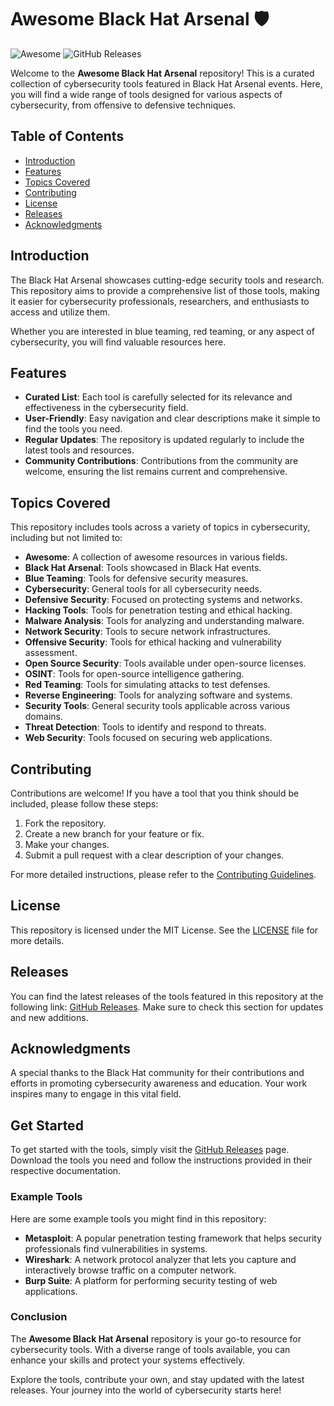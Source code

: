 # Awesome Black Hat Arsenal 🛡️

![Awesome](https://img.shields.io/badge/Awesome-Collection-brightgreen)
![GitHub Releases](https://img.shields.io/github/release/proudkepri/awesome-blackhat-arsenal.svg)

Welcome to the **Awesome Black Hat Arsenal** repository! This is a curated collection of cybersecurity tools featured in Black Hat Arsenal events. Here, you will find a wide range of tools designed for various aspects of cybersecurity, from offensive to defensive techniques.

## Table of Contents

- [Introduction](#introduction)
- [Features](#features)
- [Topics Covered](#topics-covered)
- [Contributing](#contributing)
- [License](#license)
- [Releases](#releases)
- [Acknowledgments](#acknowledgments)

## Introduction

The Black Hat Arsenal showcases cutting-edge security tools and research. This repository aims to provide a comprehensive list of those tools, making it easier for cybersecurity professionals, researchers, and enthusiasts to access and utilize them. 

Whether you are interested in blue teaming, red teaming, or any aspect of cybersecurity, you will find valuable resources here. 

## Features

- **Curated List**: Each tool is carefully selected for its relevance and effectiveness in the cybersecurity field.
- **User-Friendly**: Easy navigation and clear descriptions make it simple to find the tools you need.
- **Regular Updates**: The repository is updated regularly to include the latest tools and resources.
- **Community Contributions**: Contributions from the community are welcome, ensuring the list remains current and comprehensive.

## Topics Covered

This repository includes tools across a variety of topics in cybersecurity, including but not limited to:

- **Awesome**: A collection of awesome resources in various fields.
- **Black Hat Arsenal**: Tools showcased in Black Hat events.
- **Blue Teaming**: Tools for defensive security measures.
- **Cybersecurity**: General tools for all cybersecurity needs.
- **Defensive Security**: Focused on protecting systems and networks.
- **Hacking Tools**: Tools for penetration testing and ethical hacking.
- **Malware Analysis**: Tools for analyzing and understanding malware.
- **Network Security**: Tools to secure network infrastructures.
- **Offensive Security**: Tools for ethical hacking and vulnerability assessment.
- **Open Source Security**: Tools available under open-source licenses.
- **OSINT**: Tools for open-source intelligence gathering.
- **Red Teaming**: Tools for simulating attacks to test defenses.
- **Reverse Engineering**: Tools for analyzing software and systems.
- **Security Tools**: General security tools applicable across various domains.
- **Threat Detection**: Tools to identify and respond to threats.
- **Web Security**: Tools focused on securing web applications.

## Contributing

Contributions are welcome! If you have a tool that you think should be included, please follow these steps:

1. Fork the repository.
2. Create a new branch for your feature or fix.
3. Make your changes.
4. Submit a pull request with a clear description of your changes.

For more detailed instructions, please refer to the [Contributing Guidelines](CONTRIBUTING.md).

## License

This repository is licensed under the MIT License. See the [LICENSE](LICENSE) file for more details.

## Releases

You can find the latest releases of the tools featured in this repository at the following link: [GitHub Releases](https://github.com/proudkepri/awesome-blackhat-arsenal/releases). Make sure to check this section for updates and new additions.

## Acknowledgments

A special thanks to the Black Hat community for their contributions and efforts in promoting cybersecurity awareness and education. Your work inspires many to engage in this vital field.

## Get Started

To get started with the tools, simply visit the [GitHub Releases](https://github.com/proudkepri/awesome-blackhat-arsenal/releases) page. Download the tools you need and follow the instructions provided in their respective documentation.

### Example Tools

Here are some example tools you might find in this repository:

- **Metasploit**: A popular penetration testing framework that helps security professionals find vulnerabilities in systems.
- **Wireshark**: A network protocol analyzer that lets you capture and interactively browse traffic on a computer network.
- **Burp Suite**: A platform for performing security testing of web applications.

### Conclusion

The **Awesome Black Hat Arsenal** repository is your go-to resource for cybersecurity tools. With a diverse range of tools available, you can enhance your skills and protect your systems effectively. 

Explore the tools, contribute your own, and stay updated with the latest releases. Your journey into the world of cybersecurity starts here!